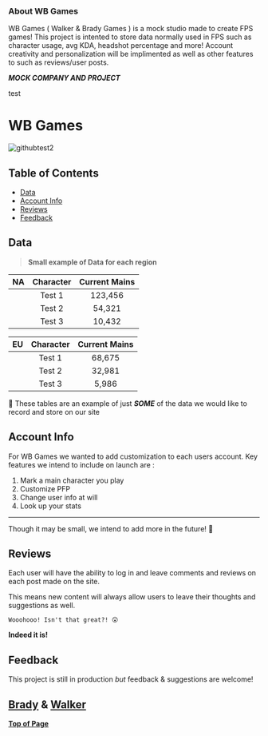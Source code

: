 <a name='top-id'></a>
### About WB Games
WB Games ( Walker & Brady Games ) is a mock studio made to create FPS games!
This project is intented to store data normally used in FPS such as character usage, avg KDA, headshot percentage and more!
Account creativity and personalization will be implimented as well as other features to such as reviews/user posts.

**_MOCK COMPANY AND PROJECT_**

test

# WB Games 


![githubtest2](https://user-images.githubusercontent.com/107230986/207778715-615c4363-1bf4-4f20-a9d2-d3836afba2fd.png)

## Table of Contents
- [Data](#data-id)
- [Account Info](#account-id)
- [Reviews](#review-id)
- [Feedback](#feedback-id)


## <a name='data-id'></a>Data
> **Small example of Data for each region**



| NA | Character | Current Mains |
| ----------- | :-----------: | :-----------: |
|  | Test 1 | 123,456 |
|  | Test 2 | 54,321 |
|  | Test 3 | 10,432 | 

| EU | Character | Current Mains |
| ----------- | :-----------: | :-----------: |
|  | Test 1 | 68,675 |
|  | Test 2 | 32,981 |
|  | Test 3 | 5,986 |

🔢 These tables are an example of just **_SOME_** of the data we would like to record and store on our site 

## <a name='account-id'></a> Account Info

For WB Games we wanted to add customization to each users account. Key features we intend to include on launch are : 
1. Mark a main character you play
2. Customize PFP 
3. Change user info at will
4. Look up your stats

---
Though it may be small, we intend to add more in the future! 🤝

## <a name='review-id'></a> Reviews

Each user will have the ability to log in and leave comments and reviews on each post made on the site.

This means new content will always allow users to leave their thoughts and suggestions as well.

`Wooohooo! Isn't that great?! 😲`

**Indeed it is!**

## <a name='feedback-id'></a> Feedback

This project is still in production _but_ feedback & suggestions are welcome!

<a href="mailto:kite.alva@gmail.com">Brady</a> & <a href="mailto:walkerhebert.dev@gmail.com">Walker</a>
---

**[Top of Page](#top-id)**

